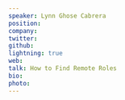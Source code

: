 ```yaml
---
speaker: Lynn Ghose Cabrera
position:
company:
twitter:
github:
lightning: true
web:
talk: How to Find Remote Roles
bio:
photo:
---
```


